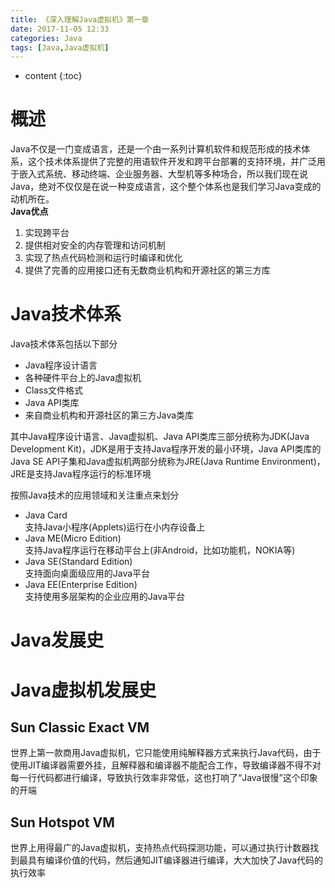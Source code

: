 ```yaml
---
title: 《深入理解Java虚拟机》第一章
date: 2017-11-05 12:33
categories: Java
tags: [Java,Java虚拟机]
---
```


* content
{:toc}

# 概述
Java不仅是一门变成语言，还是一个由一系列计算机软件和规范形成的技术体系，这个技术体系提供了完整的用语软件开发和跨平台部署的支持环境，并广泛用于嵌入式系统、移动终端、企业服务器、大型机等多种场合，所以我们现在说Java，绝对不仅仅是在说一种变成语言，这个整个体系也是我们学习Java变成的动机所在。  
**Java优点**  
1. 实现跨平台  
2. 提供相对安全的内存管理和访问机制   
3. 实现了热点代码检测和运行时编译和优化  
4. 提供了完善的应用接口还有无数商业机构和开源社区的第三方库

# Java技术体系
Java技术体系包括以下部分

- Java程序设计语言
- 各种硬件平台上的Java虚拟机
- Class文件格式
- Java API类库
- 来自商业机构和开源社区的第三方Java类库

其中Java程序设计语言、Java虚拟机、Java API类库三部分统称为JDK(Java Development Kit)，JDK是用于支持Java程序开发的最小环境，Java API类库的Java SE API子集和Java虚拟机两部分统称为JRE(Java Runtime Environment)，JRE是支持Java程序运行的标准环境

按照Java技术的应用领域和关注重点来划分

- Java Card  
支持Java小程序(Applets)运行在小内存设备上
- Java ME(Micro Edition)  
支持Java程序运行在移动平台上(非Android，比如功能机，NOKIA等)
- Java SE(Standard Edition)  
支持面向桌面级应用的Java平台
- Java EE(Enterprise Edition)  
支持使用多层架构的企业应用的Java平台

# Java发展史
# Java虚拟机发展史
## Sun Classic Exact VM
世界上第一款商用Java虚拟机，它只能使用纯解释器方式来执行Java代码，由于使用JIT编译器需要外挂，且解释器和编译器不能配合工作，导致编译器不得不对每一行代码都进行编译，导致执行效率非常低，这也打响了“Java很慢”这个印象的开端
## Sun Hotspot VM
世界上用得最广的Java虚拟机，支持热点代码探测功能，可以通过执行计数器找到最具有编译价值的代码，然后通知JIT编译器进行编译，大大加快了Java代码的执行效率